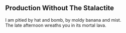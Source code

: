 Production Without The Stalactite
---------------------------------
I am pitied by hat and bomb, by moldy banana and mist.  
The late afternoon wreaths you in its mortal lava.  
